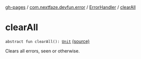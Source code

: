 [gh-pages](../../index.md) / [com.nextfaze.devfun.error](../index.md) / [ErrorHandler](index.md) / [clearAll](./clear-all.md)

# clearAll

`abstract fun clearAll(): `[`Unit`](https://kotlinlang.org/api/latest/jvm/stdlib/kotlin/-unit/index.html) [(source)](https://github.com/NextFaze/dev-fun/tree/master/devfun/src/main/java/com/nextfaze/devfun/error/Handler.kt#L111)

Clears all errors, seen or otherwise.

